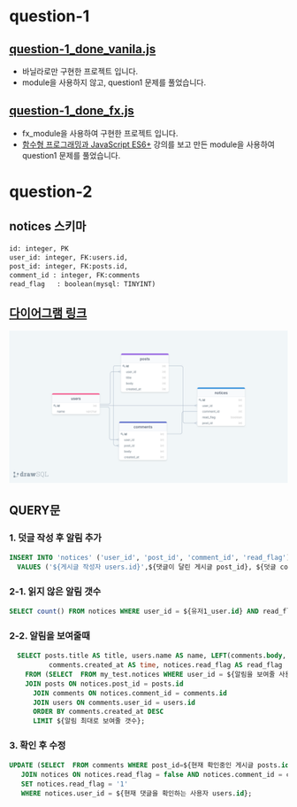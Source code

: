 # question-1

## [question-1_done_vanila.js](https://github.com/GomJY/interview_inflean/blob/master/question-1_done_vanila.js)
 - 바닐라로만 구현한 프로젝트 입니다.
 - module을 사용하지 않고, question1 문제를 풀었습니다.   

## [question-1_done_fx.js](https://github.com/GomJY/interview_inflean/blob/master/question-1_done_fx.js)
 - fx_module을 사용하여 구현한 프로젝트 입니다.
 - [함수형 프로그래밍과 JavaScript ES6+](https://www.inflearn.com/course/functional-es6) 강의를 보고 만든 module을 사용하여 question1 문제를 풀었습니다. 


# question-2


  ## notices 스키마
    id: integer, PK
    user_id: integer, FK:users.id,
    post_id: integer, FK:posts.id,
    comment_id : integer, FK:comments
    read_flag   : boolean(mysql: TINYINT)
  
  ## [다이어그램 링크](https://drawsql.app/ju-1/diagrams/inflean-question2)
  ![Untitled](https://github.com/GomJY/interview_inflean/blob/master/question-2_done-diagram.png)
  
  ## QUERY문
  ### 1. 덧글 작성 후 알림 추가
  ```sql
  INSERT INTO 'notices' ('user_id', 'post_id', 'comment_id', 'read_flag') 
    VALUES ('${게시글 작성자 users.id}',${댓글이 달린 게시글 post_id}, ${덧글 comments.id} 0);
  ```
  ### 2-1. 읽지 않은 알림 갯수
   ```sql
   SELECT count() FROM notices WHERE user_id = ${유저1_user.id} AND read_flag = false;
   ```
  ### 2-2.  알림을 보여줄때
  ```sql
    SELECT posts.title AS title, users.name AS name, LEFT(comments.body, 5) AS body, 
            comments.created_at AS time, notices.read_flag AS read_flag
      FROM (SELECT  FROM my_test.notices WHERE user_id = ${알림을 보여줄 사용자 users.id}) AS notices
      JOIN posts ON notices.post_id = posts.id
        JOIN comments ON notices.comment_id = comments.id
        JOIN users ON comments.user_id = users.id
        ORDER BY comments.created_at DESC
        LIMIT ${알림 최대로 보여줄 갯수};
  ```
   ### 3. 확인 후 수정
   ```sql
   UPDATE (SELECT  FROM comments WHERE post_id=${현재 확인중인 게시글 posts.id}) AS comments 
      JOIN notices ON notices.read_flag = false AND notices.comment_id = comments.id
      SET notices.read_flag = '1' 
      WHERE notices.user_id = ${현재 댓글을 확인하는 사용자 users.id};
   ```